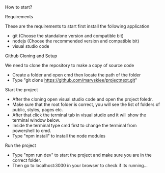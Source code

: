 How to start?

Requirements

These are the requirements to start first install the following application
- git (Choose the standalone version and compatible bit)
- nodejs (Choose the recommended version and compatible bit)
- visual studio code

Github Cloning and Setup

We need to clone the repository to make a copy of source code
- Create a folder and open cmd then locate the path of the folder
- Type "git clone https://github.com/marvskiee/projectnext.git"


Start the project

- After the cloning open visual studio code and open the project foledr.
- Make sure that the root folder is correct, you will see the list of folders of public, styles, pages etc.
- After that click the terminal tab in visual studio and it will show the terminal window below.
- Inside the terminal type cmd first to change the terminal from powershell to cmd.
- Type "npm install" to install the node modules

Run the project
- Type "npm run dev" to start the project and make sure you are in the correct folder.
- Then go to localhost:3000 in your browser to check if its running...

